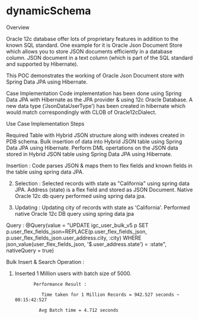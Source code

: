 # dynamicSchema

Overview

Oracle 12c database offer lots of proprietary features in addition to the known SQL standard. One example for it is Oracle Json Document Store which allows you to store JSON documents efficiently in a database column. JSON document in a text column (which is part of the SQL standard and supported by Hibernate).

This POC demonstrates the working of Oracle Json Document store with Spring Data JPA using Hibernate.



 

Case Implementation 
Code implementation has been done using Spring Data JPA with Hibernate as the JPA provider & using 12c Oracle Database. A new data type ('JsonDataUserType') has been created in hibernate which would match correspondingly with CLOB of Oracle12cDialect. 


Use Case Implementation Steps 
 

 Required Table with Hybrid JSON structure along with indexes created in PDB schema.
 Bulk insertion of data into Hybrid JSON table using Spring Data JPA using Hibernate.
 Perform DML opertations on the JSON data stored in Hybrid JSON table using Spring Data JPA using Hibernate.


 



Insertion : Code parses JSON & maps them to flex fields and known fields in the table using spring data JPA. 






2. Selection : Selected records with state as "California" using spring data JPA. Address (state) is a flex field and stored as JSON Document. Native Oracle 12c db query performed using spring data jpa.



3. Updating : Updating city of records with state as 'California'. Performed native Oracle 12c DB query using spring data jpa

Query : @Query(value = "UPDATE igc_user_bulk_v5 p SET p.user_flex_fields_json=REPLACE(p.user_flex_fields_json, p.user_flex_fields_json.user_address.city, :city) WHERE json_value(user_flex_fields_json, '$.user_address.state') = :state", nativeQuery = true)





          



Bulk Insert & Search Operation :
1) Inserted 1 Million users with batch size of 5000.

              Performance Result :

                 Time taken for 1 Million Records = 942.527 seconds ~  00:15:42:527  

                Avg Batch time = 4.712 seconds 